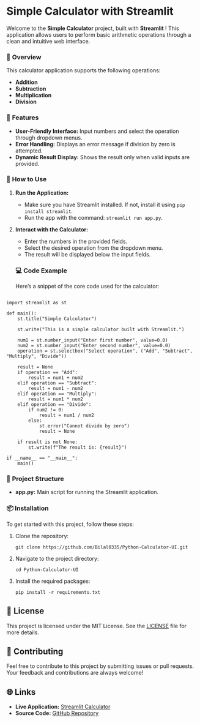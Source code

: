 # Simple Calculator with Streamlit

Welcome to the **Simple Calculator** project, built with  **Streamlit** ! This application allows users to perform basic arithmetic operations through a clean and intuitive web interface.

### 📜 **Overview**

This calculator application supports the following operations:

* **Addition**
* **Subtraction**
* **Multiplication**
* **Division**

### 🔧 **Features**

* **User-Friendly Interface:** Input numbers and select the operation through dropdown menus.
* **Error Handling:** Displays an error message if division by zero is attempted.
* **Dynamic Result Display:** Shows the result only when valid inputs are provided.

### 🚀 **How to Use**

1. **Run the Application:**

   * Make sure you have Streamlit installed. If not, install it using `pip install streamlit`.
   * Run the app with the command: `streamlit run app.py`.
2. **Interact with the Calculator:**

   * Enter the numbers in the provided fields.
   * Select the desired operation from the dropdown menu.
   * The result will be displayed below the input fields.

   ### 💻 **Code Example**

   Here’s a snippet of the core code used for the calculator:

```

import streamlit as st

def main():
    st.title("Simple Calculator")

    st.write("This is a simple calculator built with Streamlit.")

    num1 = st.number_input("Enter first number", value=0.0)
    num2 = st.number_input("Enter second number", value=0.0)
    operation = st.selectbox("Select operation", ("Add", "Subtract", "Multiply", "Divide"))

    result = None
    if operation == "Add":
        result = num1 + num2
    elif operation == "Subtract":
        result = num1 - num2
    elif operation == "Multiply":
        result = num1 * num2
    elif operation == "Divide":
        if num2 != 0:
            result = num1 / num2
        else:
            st.error("Cannot divide by zero")
            result = None

    if result is not None:
        st.write(f"The result is: {result}")

if __name__ == "__main__":
    main()
```

### 📂 **Project Structure**

* **app.py:** Main script for running the Streamlit application.

### 📦 **Installation**

To get started with this project, follow these steps:

1. Clone the repository:
   ```
   git clone https://github.com/Bilal0335/Python-Calculator-UI.git
   ```
3. Navigate to the project directory:
   ```
   cd Python-Calculator-UI
   ```
5. Install the required packages:
   ```
   pip install -r requirements.txt
   ```

## 📝 **License**

This project is licensed under the MIT License. See the [LICENSE]() file for more details.

## 🤝 **Contributing**

Feel free to contribute to this project by submitting issues or pull requests. Your feedback and contributions are always welcome!

## 🌐 **Links**

* **Live Application:** [Streamlit Calculator](https://calculator-py.streamlit.app/)
* **Source Code:** [GitHub Repository](https://github.com/Bilal0335/Python-Calculator-UI)
